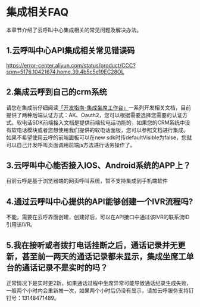 集成相关FAQ 
============================

本章节介绍了云呼叫中心集成相关的常见问题及解决办法。

1.云呼叫中心API集成相关常见错误码 
----------------------------------------

https://error-center.aliyun.com/status/product/CCC?spm=5176.10421674.home.39.4b5c5e19EC28OL

2.集成云呼到自己的crm系统 
------------------------------------

请您在集成前仔细阅读[「开发指南-集成坐席工作台」](https://help.aliyun.com/document_detail/63064.html?spm=a2c4g.11186623.6.606.1acc29c9irNHUg)一系列开发相关文档，目前提供了两种后端认证方式：AK、Oauth2，您可以根据需要选择您需要的认证方式。软电话SDK前端接入文档是提供前端软电话功能的，如果您的CRM系统中没有软电话模块或者您想使用我们提供的软电话面板，您可以参照文档进行集成。
如果不希望使用云呼的前端面板可以在new sdk时传defaultVisible为false，您就可以自己开发呼叫页面调用前端js方法进行话务操作了。

3.云呼叫中心能否接入IOS、Android系统的APP上？ 
---------------------------------------------------

目前云呼是基于浏览器端的网页呼叫系统，暂不支持集成到手机端软件

4.通过云呼叫中心提供的API能够创建一个IVR流程吗? 
-------------------------------------------------

不能，需要在云呼界面创建，创建好后，可以在API接口中通过该IVR的联系流ID引用该IVR。

5.我在接听或者拨打电话挂断之后，通话记录并无更新，甚至前一两天的通话记录都未显示，集成坐席工单台的通话记录不是实时的吗？ 
----------------------------------------------------------------------------------

正常情况下是实时更2新，如果通话过程中坐席异常可能导致通话纪录生成失败，一般两个小时内会重新推一次，如果两个小时后仍没有显示，请加云呼服务支持钉钉号：13148471489。
